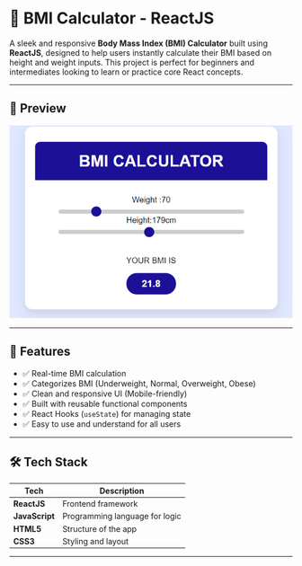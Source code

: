 # 🧮 BMI Calculator - ReactJS

A sleek and responsive **Body Mass Index (BMI) Calculator** built using **ReactJS**, designed to help users instantly calculate their BMI based on height and weight inputs. This project is perfect for beginners and intermediates looking to learn or practice core React concepts.

---

## 📸 Preview

![App Screenshot](./nm.png) <!-- Replace with your actual screenshot file -->

---

## 📌 Features

- ✅ Real-time BMI calculation
- ✅ Categorizes BMI (Underweight, Normal, Overweight, Obese)
- ✅ Clean and responsive UI (Mobile-friendly)
- ✅ Built with reusable functional components
- ✅ React Hooks (`useState`) for managing state
- ✅ Easy to use and understand for all users

---

## 🛠 Tech Stack

| Tech            | Description                          |
|-----------------|--------------------------------------|
| **ReactJS**     | Frontend framework                   |
| **JavaScript**  | Programming language for logic       |
| **HTML5**       | Structure of the app                 |
| **CSS3**        | Styling and layout                   |

---
